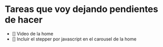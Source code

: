 # Tareas que voy dejando pendientes de hacer

- [] Video de la home 
- [] Incluir el stepper por javascript en el carousel de la home
